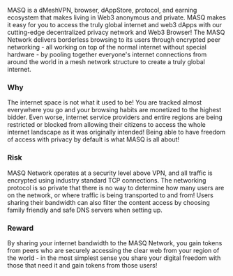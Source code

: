 MASQ is a dMeshVPN, browser, dAppStore, protocol, and earning ecosystem that makes living in Web3 anonymous and private.
MASQ makes it easy for you to access the truly global internet and web3 dApps with our cutting-edge decentralized privacy network and Web3 Browser!
The MASQ Network delivers borderless browsing to its users through encrypted peer networking - all working on top of the normal internet without special hardware - by pooling together everyone's internet connections from around the world in a mesh network structure to create a truly global internet.

### Why
The internet space is not what it used to be!
You are tracked almost everywhere you go and your browsing habits are monetized to the highest bidder.
Even worse, internet service providers and entire regions are being restricted or blocked from allowing their citizens to access the whole internet landscape as it was originally intended!
Being able to have freedom of access with privacy by default is what MASQ is all about!

### Risk
MASQ Network operates at a security level above VPN, and all traffic is encrypted using industry standard TCP connections. The networking protocol is so private that there is no way to determine how many users are on the network, or where traffic is being transported to and from! Users sharing their bandwidth can also filter the content access by choosing family friendly and safe DNS servers when setting up.

### Reward
By sharing your internet bandwidth to the MASQ Network, you gain tokens from peers who are securely accessing the clear web from your region of the world - in the most simplest sense you share your digital freedom with those that need it and gain tokens from those users!
